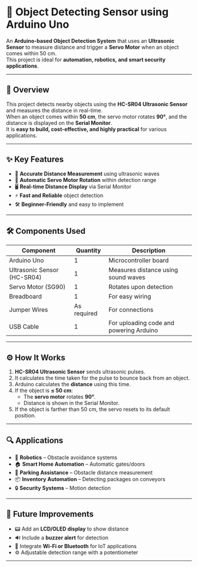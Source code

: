 # 🎯 Object Detecting Sensor using Arduino Uno

An **Arduino-based Object Detection System** that uses an **Ultrasonic Sensor** to measure distance and trigger a **Servo Motor** when an object comes within 50 cm.  
This project is ideal for **automation, robotics, and smart security applications**.

---

## 📌 Overview
This project detects nearby objects using the **HC-SR04 Ultrasonic Sensor** and measures the distance in real-time.  
When an object comes within **50 cm**, the servo motor rotates **90°**, and the distance is displayed on the **Serial Monitor**.  
It is **easy to build, cost-effective, and highly practical** for various applications.

---

## ✨ Key Features
- 📏 **Accurate Distance Measurement** using ultrasonic waves
- 🔄 **Automatic Servo Motor Rotation** within detection range
- 🖥 **Real-time Distance Display** via Serial Monitor
- ⚡ **Fast and Reliable** object detection
- 🛠 **Beginner-Friendly** and easy to implement

---

## 🛠 Components Used
| Component | Quantity | Description |
|-----------|----------|-------------|
| Arduino Uno | 1 | Microcontroller board |
| Ultrasonic Sensor (HC-SR04) | 1 | Measures distance using sound waves |
| Servo Motor (SG90) | 1 | Rotates upon detection |
| Breadboard | 1 | For easy wiring |
| Jumper Wires | As required | For connections |
| USB Cable | 1 | For uploading code and powering Arduino |

---

## ⚙️ How It Works
1. **HC-SR04 Ultrasonic Sensor** sends ultrasonic pulses.
2. It calculates the time taken for the pulse to bounce back from an object.
3. Arduino calculates the **distance** using this time.
4. If the object is **≤ 50 cm**:
   - The **servo motor** rotates **90°**.
   - Distance is shown in the Serial Monitor.
5. If the object is farther than 50 cm, the servo resets to its default position.

---

## 🔍 Applications
- 🤖 **Robotics** – Obstacle avoidance systems
- 🏠 **Smart Home Automation** – Automatic gates/doors
- 🚗 **Parking Assistance** – Obstacle distance measurement
- 📦 **Inventory Automation** – Detecting packages on conveyors
- 🔒 **Security Systems** – Motion detection

---

## 🚀 Future Improvements
- 📟 Add an **LCD/OLED display** to show distance
- 🔊 Include a **buzzer alert** for detection
- 📶 Integrate **Wi-Fi or Bluetooth** for IoT applications
- ⚙ Adjustable detection range with a potentiometer

---

